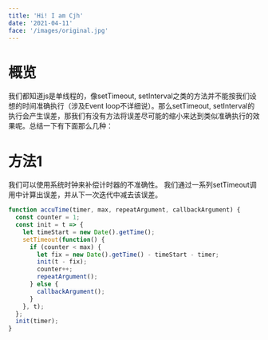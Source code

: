 ```yaml
---
title: 'Hi! I am Cjh'
date: '2021-04-11'
face: '/images/original.jpg'
---
```


# 概览
我们都知道js是单线程的，像setTimeout, setInterval之类的方法并不能按我们设想的时间准确执行（涉及Event loop不详细说）。那么setTimeout, setInterval的执行会产生误差，那我们有没有方法将误差尽可能的缩小来达到类似准确执行的效果呢。总结一下有下面那么几种：

# 方法1
我们可以使用系统时钟来补偿计时器的不准确性。 我们通过一系列setTimeout调用中计算出误差，并从下一次迭代中减去该误差。
```js
function accuTime(timer, max, repeatArgument, callbackArgument) {
  const counter = 1;
  const init = t => {
    let timeStart = new Date().getTime();
    setTimeout(function() {
      if (counter < max) {
        let fix = new Date().getTime() - timeStart - timer;
        init(t - fix);
        counter++;
        repeatArgument();
      } else {
        callbackArgument();
      }
    }, t);
  };
  init(timer);
}
```